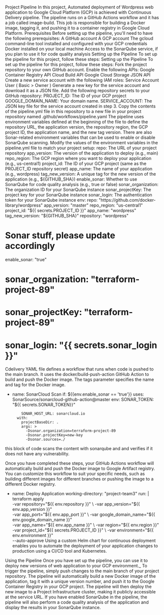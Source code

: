 Project Pipeline
In this project, Automated deployment of Wordpress web application to Google Cloud Platform (GCP) is achieved with Continuous Delivery pipeline.
The pipeline runs on a GitHub Actions workflow and it has a job called image-build. This job is responsible for building a Docker image, tagging it, and pushing it to a container registry in Google Cloud Platform.
Prerequisites
Before setting up the pipeline, you'll need to have the following prerequisites:
A GitHub account
A GCP account
The gcloud command-line tool installed and configured with your GCP credentials
Docker installed on your local machine
Access to the SonarQube service, if you plan to use it for code quality analysis Setting up the Pipeline To set up the pipeline for this project, follow these steps:
Setting up the Pipeline
To set up the pipeline for this project, follow these steps:
Fork the project repository to your own GitHub account.
Enable the following APIs:
Google Container Registry API
Cloud Build API
Google Cloud Storage JSON API
Create a new service account with the following IAM roles:
Service Account User ( Basic > Owner )
Generate a new key for the service account and download it as a JSON file.
Add the following repository secrets to your GitHub repository:
PROJECT_ID: The ID of your GCP project
GOOGLE_DOMAIN_NAME: Your domain name.
SERVICE_ACCOUNT: The JSON key file for the service account created in step 3.
Copy the contents of the pipeline.yml file in this repository to a new file in your project repository named
.github/workflows/pipeline.yaml 
The pipeline uses environment variables defined at the beginning of the file to define the repository URL, the application version, the repository region, the GCP project ID, the application name, and the new tag version. There are also Sonar-related environment variables that can be used to enable or disable SonarQube scanning. Modify the values of the environment variables in the pipeline.yml file to match your project setup:
repo: The URL of your project repository
app_version: The version of the application to deploy (e.g., main)
repo_region: The GCP region where you want to deploy your application (e.g., us-central1)
project_id: The ID of your GCP project (same as the PROJECT_ID repository secret)
app_name: The name of your application (e.g., wordpress)
tag_new_version: A unique tag for the new version of the application (e.g., ${GITHUB_SHA})
enable_sonar: Whether to use SonarQube for code quality analysis (e.g., true or false)
sonar_organization: The organization ID for your SonarQube instance
sonar_projectKey: The project key for your SonarQube instance
sonar_login: The authentication token for your SonarQube instance
env:
  repo:            "https://github.com/docker-library/wordpress"
  app_version:     "master"
  repo_region:     "us-central1"
  project_id:      "${{ secrets.PROJECT_ID }}"
  app_name:        "wordpress"
  tag_new_version: "${GITHUB_SHA}"
  repository: "wordpress"
  

  # Sonar stuff, please update accordingly
  enable_sonar:    "true"
  # sonar_organization: "terraform-project-89"
  # sonar_projectKey: "terraform-project-89"
  # sonar_login:  "{{ secrets.sonar_login }}"
Cdelivery YAML file defines a workflow that runs when code is pushed to the main branch. It uses the docker/build-push-action GitHub Action to build and push the Docker image. The tags parameter specifies the name and tag for the Docker image.
- name: SonarCloud Scan
        if: ${{env.enable_sonar == 'true'}}
        uses: SonarSource/sonarcloud-github-action@master
        env:
          SONAR_TOKEN: "${{ secrets.SONAR_TOKEN}}"

          SONAR_HOST_URL: sonarcloud.io
        with:
          projectBaseDir: .
          args: >
            -Dsonar.organization=terraform-project-89
            -Dsonar.projectKey=new-key
            -Dsonar.sources=./
this block of code scans the content with sonarqube and and verifies if it does not have any vulnerability.

Once you have completed these steps, your GitHub Actions workflow will automatically build and push the Docker image to Google Artifact registry. You can customize this workflow to suit your specific needs, such as building different images for different branches or pushing the image to a different Docker registry.
- name: Deploy Application
        working-directory: "project-team3"
        run: |
          terraform apply   \
          -var repository="${{ env.repository }}"     \
          -var app_version="${{ env.app_version }}"   \
          -var app_port="${{ env.app_port }}"          \
          -var google_domain_name="${{ env.google_domain_name }}"          \
          -var app_name="${{ env.app_name }}"   \
          -var region="${{ env.region }}" \
          -var project_id="${{ secrets.PROJECT_ID }}" \
          -var environment="${{ env.environment }}" \
          --auto-approve
Using a custom Helm chart for continuous deployment enables you to automate the deployment of your application changes to production using a CI/CD tool and Kubernetes.

Using the Pipeline
Once you have set up the pipeline, you can use it to deploy new versions of web application to your GCP environment._
To trigger the pipeline, simply push changes to the main branch of your project repository. The pipeline will automatically build a new Docker image of the application, tag it with a unique version number, and push it to the Google Container Registry in your GCP project. The pipeline will then deploy the new image to a Project Infrastructure cluster, making it publicly accessible at the service URL.
If you have enabled SonarQube in the pipeline, the pipeline will also perform a code quality analysis of the application and display the results in your SonarQube instance.

